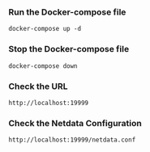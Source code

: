 ### Run the Docker-compose file
`docker-compose up -d`

### Stop the Docker-compose file
`docker-compose down`

### Check the URL 
`http://localhost:19999`

### Check the Netdata Configuration
`http://localhost:19999/netdata.conf`
